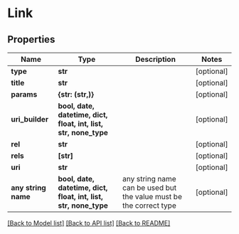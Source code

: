 # Link


## Properties
Name | Type | Description | Notes
------------ | ------------- | ------------- | -------------
**type** | **str** |  | [optional] 
**title** | **str** |  | [optional] 
**params** | **{str: (str,)}** |  | [optional] 
**uri_builder** | **bool, date, datetime, dict, float, int, list, str, none_type** |  | [optional] 
**rel** | **str** |  | [optional] 
**rels** | **[str]** |  | [optional] 
**uri** | **str** |  | [optional] 
**any string name** | **bool, date, datetime, dict, float, int, list, str, none_type** | any string name can be used but the value must be the correct type | [optional]

[[Back to Model list]](../README.md#documentation-for-models) [[Back to API list]](../README.md#documentation-for-api-endpoints) [[Back to README]](../README.md)


